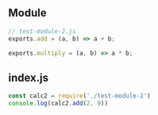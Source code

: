 ## Module

```js
// test-module-2.js
exports.add = (a, b) => a + b;

exports.multiply = (a, b) => a * b;
```

## index.js

```js
const calc2 = require('./test-module-2')
console.log(calc2.add(2, 9))
```
